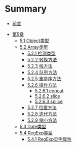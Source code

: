 # Summary

* [前言](README.md)

<!--
* [第4章](./Ch04/04.md)
    * [4.1 基本类型和引用类型的值](./Ch04/01/1.md)
    * [4.2 执行环境及作用域](./Ch04/02/2.md)
        * [4.2.1 延长作用域链](./Ch04/02/2.1.md)
        * [4.2.2 没有块级作用域](./Ch04/02/2.2.md)
    * [4.3 垃圾回收](./Ch04/03/3.md)
    * [4.4 小结](./Ch04/04/4.md)
-->

* [第5章](./Ch05/5.md)
    * [5.1 Object类型](./Ch05/01/1.md)
    * [5.2 Array类型](./Ch05/02/2.md)
        * [5.2.1 检测类型](./Ch05/02/2.1.md)
        * [5.2.2 转换方法](./Ch05/02/2.2.md)
        * [5.2.3 栈方法](./Ch05/02/2.3.md)
        * [5.2.4 队列方法](./Ch05/02/2.4.md)
        * [5.2.5 重排序方法](./Ch05/02/2.5.md)
        * [5.2.6 操作方法](./Ch05/02/2.6.md)
            * [5.2.6.1 concat](./Ch05/02/2.6.1.md)
            * [5.2.6.2 slice](./Ch05/02/2.6.2.md)
            * [5.2.6.3 splice](./Ch05/02/2.6.3.md)
        * [5.2.7 位置方法](./Ch05/02/2.7.md)
        * [5.2.8 迭代方法](./Ch05/02/2.8.md)
        * [5.2.9 缩小方法](./Ch05/02/2.9.md)
    * [5.3 Date类型](./Ch05/03/3.md)
    * [5.4 RegExp类型](./Ch05/04/4.md)
        * [5.4.1 RegExp实例属性](./Ch05/04/4.1.md)

<!--
* [第21章](./Ch21/21.md)
    * [21.4 跨源资源共享](./Ch21/21.4.md)
* [第23章](./Ch23/23.md)
    * [23.3 数据存储](./Ch23/3/23.3.md)
        * [23.3.1 Cookie](./Ch23/3/23.3.1.md)
            * [1 限制](./Ch23/3/23.3.1.1.md)
            * [2 cookie 的构成](./Ch23/3/23.3.1.2.md)
            * [3 JavaScript 中的 cookie](./Ch23/3/23.3.1.3.md)
            * [4 子 cookie](./Ch23/3/23.3.1.4.md)
-->
